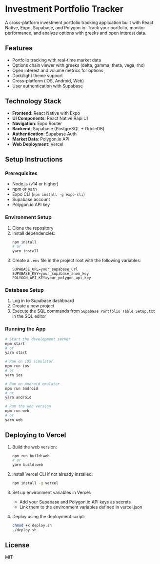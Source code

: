 # Investment Portfolio Tracker

A cross-platform investment portfolio tracking application built with React Native, Expo, Supabase, and Polygon.io. Track your portfolio, monitor performance, and analyze options with greeks and open interest data.

## Features

- Portfolio tracking with real-time market data
- Options chain viewer with greeks (delta, gamma, theta, vega, rho)
- Open interest and volume metrics for options
- Dark/light theme support
- Cross-platform (iOS, Android, Web)
- User authentication with Supabase

## Technology Stack

- **Frontend**: React Native with Expo
- **UI Components**: React Native Rapi UI
- **Navigation**: Expo Router
- **Backend**: Supabase (PostgreSQL + OrioleDB)
- **Authentication**: Supabase Auth
- **Market Data**: Polygon.io API
- **Web Deployment**: Vercel

## Setup Instructions

### Prerequisites

- Node.js (v14 or higher)
- npm or yarn
- Expo CLI (`npm install -g expo-cli`)
- Supabase account
- Polygon.io API key

### Environment Setup

1. Clone the repository
2. Install dependencies:
   ```bash
   npm install
   # or
   yarn install
   ```
3. Create a `.env` file in the project root with the following variables:
   ```
   SUPABASE_URL=your_supabase_url
   SUPABASE_KEY=your_supabase_anon_key
   POLYGON_API_KEY=your_polygon_api_key
   ```

### Database Setup

1. Log in to Supabase dashboard
2. Create a new project
3. Execute the SQL commands from `Supabase Portfolio Table Setup.txt` in the SQL editor

### Running the App

```bash
# Start the development server
npm start
# or
yarn start

# Run on iOS simulator
npm run ios
# or
yarn ios

# Run on Android emulator
npm run android
# or
yarn android

# Run the web version
npm run web
# or
yarn web
```

## Deploying to Vercel

1. Build the web version:
   ```bash
   npm run build:web
   # or
   yarn build:web
   ```

2. Install Vercel CLI if not already installed:
   ```bash
   npm install -g vercel
   ```

3. Set up environment variables in Vercel:
   - Add your Supabase and Polygon.io API keys as secrets
   - Link them to the environment variables defined in vercel.json

4. Deploy using the deployment script:
   ```bash
   chmod +x deploy.sh
   ./deploy.sh
   ```

## License

MIT
